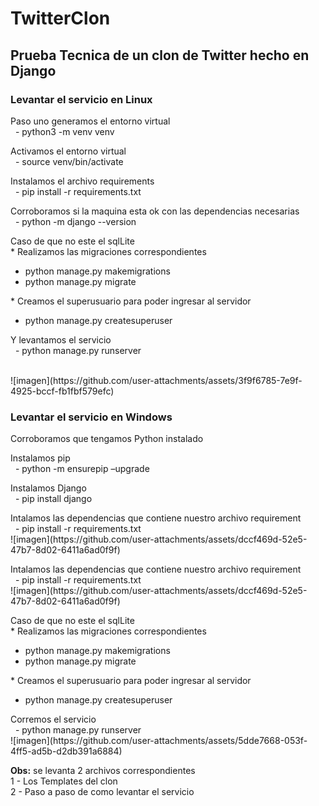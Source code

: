 <h1>TwitterClon</h1>
<h2>Prueba Tecnica de un clon de Twitter hecho en Django</h2>
<h3>Levantar el servicio en Linux</h3>
<p>Paso uno generamos el entorno virtual<br>
 &nbsp;	- python3 -m venv venv</p>
<p>Activamos el entorno virtual<br>
 &nbsp; - source venv/bin/activate</p>
<p>Instalamos el archivo requirements<br>
 &nbsp;	- pip install -r requirements.txt</p>
<p>Corroboramos si la maquina esta ok con las dependencias necesarias<br>
 &nbsp;	- python -m django --version</p>
<p>Caso de que no este el sqlLite<br>
  * Realizamos las migraciones correspondientes
  <ul>
    <li>python manage.py makemigrations</li>
    <li>python manage.py migrate</li>
  </ul>
	* Creamos el superusuario para poder ingresar al servidor
 <ul>
    <li>python manage.py createsuperuser</li>
  </ul>
		 </p>
<p>Y levantamos el servicio<br>
 &nbsp;	- python manage.py runserver</p> <br>
  ![imagen](https://github.com/user-attachments/assets/3f9f6785-7e9f-4925-bccf-fb1fbf579efc)
<h3>Levantar el servicio en Windows</h3>
<p>Corroboramos que tengamos Python instalado</p>
<p>Instalamos pip <br>
&nbsp;	- python -m ensurepip –upgrade
</p>
<p>Instalamos Django <br>
&nbsp;	- pip install django
</p>
<p>Intalamos las dependencias que contiene nuestro archivo requirement <br>
&nbsp;	- pip install -r requirements.txt <br>
	![imagen](https://github.com/user-attachments/assets/dccf469d-52e5-47b7-8d02-6411a6ad0f9f)
</p>
<p>Intalamos las dependencias que contiene nuestro archivo requirement <br>
&nbsp;	- pip install -r requirements.txt <br>
	![imagen](https://github.com/user-attachments/assets/dccf469d-52e5-47b7-8d02-6411a6ad0f9f)
</p>
<p>Caso de que no este el sqlLite<br>
  * Realizamos las migraciones correspondientes
  <ul>
    <li>python manage.py makemigrations</li>
    <li>python manage.py migrate</li>
  </ul>
   * Creamos el superusuario para poder ingresar al servidor
   <ul>
    <li>python manage.py createsuperuser</li>
  </ul>
</p>
<p>Corremos el servicio <br>
&nbsp;	- python manage.py runserver <br>
	![imagen](https://github.com/user-attachments/assets/5dde7668-053f-4ff5-ad5b-d2db391a6884)
</p>

<p><strong>Obs:</strong> se levanta 2 archivos correspondientes <br>
1 - Los Templates del clon<br>
2 - Paso a paso de como levantar el servicio
</p>
